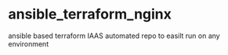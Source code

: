 # ansible_terraform_nginx
ansible based terraform IAAS automated repo to easilt run on any environment
